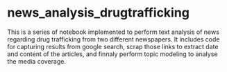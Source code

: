 # news_analysis_drugtrafficking
This is a series of notebook implemented to perform text analysis of news regarding drug trafficking from two different newspapers. It includes code for  capturing results from google search,  scrap those links to extract date and content of the articles, and finnaly perform topic modeling to analyse the media coverage. 
